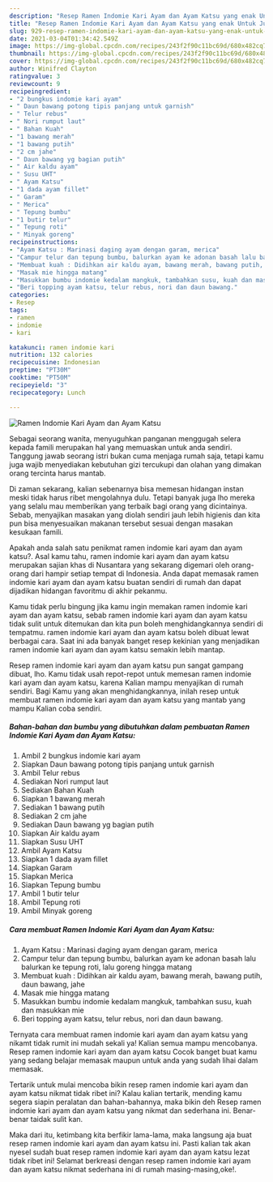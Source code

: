 ```yaml
---
description: "Resep Ramen Indomie Kari Ayam dan Ayam Katsu yang enak Untuk Jualan"
title: "Resep Ramen Indomie Kari Ayam dan Ayam Katsu yang enak Untuk Jualan"
slug: 929-resep-ramen-indomie-kari-ayam-dan-ayam-katsu-yang-enak-untuk-jualan
date: 2021-03-04T01:34:42.549Z
image: https://img-global.cpcdn.com/recipes/243f2f90c11bc69d/680x482cq70/ramen-indomie-kari-ayam-dan-ayam-katsu-foto-resep-utama.jpg
thumbnail: https://img-global.cpcdn.com/recipes/243f2f90c11bc69d/680x482cq70/ramen-indomie-kari-ayam-dan-ayam-katsu-foto-resep-utama.jpg
cover: https://img-global.cpcdn.com/recipes/243f2f90c11bc69d/680x482cq70/ramen-indomie-kari-ayam-dan-ayam-katsu-foto-resep-utama.jpg
author: Winifred Clayton
ratingvalue: 3
reviewcount: 9
recipeingredient:
- "2 bungkus indomie kari ayam"
- " Daun bawang potong tipis panjang untuk garnish"
- " Telur rebus"
- " Nori rumput laut"
- " Bahan Kuah"
- "1 bawang merah"
- "1 bawang putih"
- "2 cm jahe"
- " Daun bawang yg bagian putih"
- " Air kaldu ayam"
- " Susu UHT"
- " Ayam Katsu"
- "1 dada ayam fillet"
- " Garam"
- " Merica"
- " Tepung bumbu"
- "1 butir telur"
- " Tepung roti"
- " Minyak goreng"
recipeinstructions:
- "Ayam Katsu : Marinasi daging ayam dengan garam, merica"
- "Campur telur dan tepung bumbu, balurkan ayam ke adonan basah lalu balurkan ke tepung roti, lalu goreng hingga matang"
- "Membuat kuah : Didihkan air kaldu ayam, bawang merah, bawang putih, daun bawang, jahe"
- "Masak mie hingga matang"
- "Masukkan bumbu indomie kedalam mangkuk, tambahkan susu, kuah dan masukkan mie"
- "Beri topping ayam katsu, telur rebus, nori dan daun bawang."
categories:
- Resep
tags:
- ramen
- indomie
- kari

katakunci: ramen indomie kari 
nutrition: 132 calories
recipecuisine: Indonesian
preptime: "PT30M"
cooktime: "PT50M"
recipeyield: "3"
recipecategory: Lunch

---
```



![Ramen Indomie Kari Ayam dan Ayam Katsu](https://img-global.cpcdn.com/recipes/243f2f90c11bc69d/680x482cq70/ramen-indomie-kari-ayam-dan-ayam-katsu-foto-resep-utama.jpg)

Sebagai seorang wanita, menyuguhkan panganan menggugah selera kepada famili merupakan hal yang memuaskan untuk anda sendiri. Tanggung jawab seorang istri bukan cuma menjaga rumah saja, tetapi kamu juga wajib menyediakan kebutuhan gizi tercukupi dan olahan yang dimakan orang tercinta harus mantab.

Di zaman  sekarang, kalian sebenarnya bisa memesan hidangan instan meski tidak harus ribet mengolahnya dulu. Tetapi banyak juga lho mereka yang selalu mau memberikan yang terbaik bagi orang yang dicintainya. Sebab, menyajikan masakan yang diolah sendiri jauh lebih higienis dan kita pun bisa menyesuaikan makanan tersebut sesuai dengan masakan kesukaan famili. 



Apakah anda salah satu penikmat ramen indomie kari ayam dan ayam katsu?. Asal kamu tahu, ramen indomie kari ayam dan ayam katsu merupakan sajian khas di Nusantara yang sekarang digemari oleh orang-orang dari hampir setiap tempat di Indonesia. Anda dapat memasak ramen indomie kari ayam dan ayam katsu buatan sendiri di rumah dan dapat dijadikan hidangan favoritmu di akhir pekanmu.

Kamu tidak perlu bingung jika kamu ingin memakan ramen indomie kari ayam dan ayam katsu, sebab ramen indomie kari ayam dan ayam katsu tidak sulit untuk ditemukan dan kita pun boleh menghidangkannya sendiri di tempatmu. ramen indomie kari ayam dan ayam katsu boleh dibuat lewat berbagai cara. Saat ini ada banyak banget resep kekinian yang menjadikan ramen indomie kari ayam dan ayam katsu semakin lebih mantap.

Resep ramen indomie kari ayam dan ayam katsu pun sangat gampang dibuat, lho. Kamu tidak usah repot-repot untuk memesan ramen indomie kari ayam dan ayam katsu, karena Kalian mampu menyajikan di rumah sendiri. Bagi Kamu yang akan menghidangkannya, inilah resep untuk membuat ramen indomie kari ayam dan ayam katsu yang mantab yang mampu Kalian coba sendiri.

<!--inarticleads1-->

##### Bahan-bahan dan bumbu yang dibutuhkan dalam pembuatan Ramen Indomie Kari Ayam dan Ayam Katsu:

1. Ambil 2 bungkus indomie kari ayam
1. Siapkan  Daun bawang potong tipis panjang untuk garnish
1. Ambil  Telur rebus
1. Sediakan  Nori rumput laut
1. Sediakan  Bahan Kuah
1. Siapkan 1 bawang merah
1. Sediakan 1 bawang putih
1. Sediakan 2 cm jahe
1. Sediakan  Daun bawang yg bagian putih
1. Siapkan  Air kaldu ayam
1. Siapkan  Susu UHT
1. Ambil  Ayam Katsu
1. Siapkan 1 dada ayam fillet
1. Siapkan  Garam
1. Siapkan  Merica
1. Siapkan  Tepung bumbu
1. Ambil 1 butir telur
1. Ambil  Tepung roti
1. Ambil  Minyak goreng




<!--inarticleads2-->

##### Cara membuat Ramen Indomie Kari Ayam dan Ayam Katsu:

1. Ayam Katsu : Marinasi daging ayam dengan garam, merica
1. Campur telur dan tepung bumbu, balurkan ayam ke adonan basah lalu balurkan ke tepung roti, lalu goreng hingga matang
1. Membuat kuah : Didihkan air kaldu ayam, bawang merah, bawang putih, daun bawang, jahe
1. Masak mie hingga matang
1. Masukkan bumbu indomie kedalam mangkuk, tambahkan susu, kuah dan masukkan mie
1. Beri topping ayam katsu, telur rebus, nori dan daun bawang.




Ternyata cara membuat ramen indomie kari ayam dan ayam katsu yang nikamt tidak rumit ini mudah sekali ya! Kalian semua mampu mencobanya. Resep ramen indomie kari ayam dan ayam katsu Cocok banget buat kamu yang sedang belajar memasak maupun untuk anda yang sudah lihai dalam memasak.

Tertarik untuk mulai mencoba bikin resep ramen indomie kari ayam dan ayam katsu nikmat tidak ribet ini? Kalau kalian tertarik, mending kamu segera siapin peralatan dan bahan-bahannya, maka bikin deh Resep ramen indomie kari ayam dan ayam katsu yang nikmat dan sederhana ini. Benar-benar taidak sulit kan. 

Maka dari itu, ketimbang kita berfikir lama-lama, maka langsung aja buat resep ramen indomie kari ayam dan ayam katsu ini. Pasti kalian tak akan nyesel sudah buat resep ramen indomie kari ayam dan ayam katsu lezat tidak ribet ini! Selamat berkreasi dengan resep ramen indomie kari ayam dan ayam katsu nikmat sederhana ini di rumah masing-masing,oke!.


